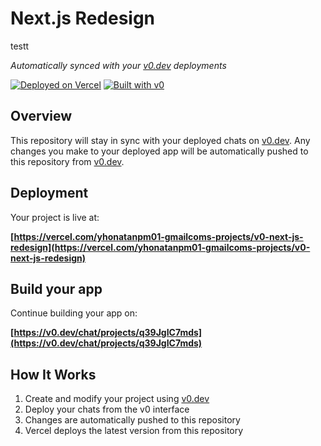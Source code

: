 # Next.js Redesign

testt

*Automatically synced with your [v0.dev](https://v0.dev) deployments*

[![Deployed on Vercel](https://img.shields.io/badge/Deployed%20on-Vercel-black?style=for-the-badge&logo=vercel)](https://vercel.com/yhonatanpm01-gmailcoms-projects/v0-next-js-redesign)
[![Built with v0](https://img.shields.io/badge/Built%20with-v0.dev-black?style=for-the-badge)](https://v0.dev/chat/projects/q39JgIC7mds)

## Overview

This repository will stay in sync with your deployed chats on [v0.dev](https://v0.dev).
Any changes you make to your deployed app will be automatically pushed to this repository from [v0.dev](https://v0.dev).

## Deployment

Your project is live at:

**[https://vercel.com/yhonatanpm01-gmailcoms-projects/v0-next-js-redesign](https://vercel.com/yhonatanpm01-gmailcoms-projects/v0-next-js-redesign)**

## Build your app

Continue building your app on:

**[https://v0.dev/chat/projects/q39JgIC7mds](https://v0.dev/chat/projects/q39JgIC7mds)**

## How It Works

1. Create and modify your project using [v0.dev](https://v0.dev)
2. Deploy your chats from the v0 interface
3. Changes are automatically pushed to this repository
4. Vercel deploys the latest version from this repository
